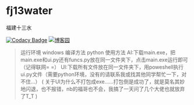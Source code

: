 # fj13water
福建十三水

[![Codacy Badge](https://api.codacy.com/project/badge/Grade/8a589791d4d740a1ac678a01119caa8d)](https://www.codacy.com/manual/lsyqlelel/fj13water?utm_source=github.com&amp;utm_medium=referral&amp;utm_content=lsyqlelel/fj13water&amp;utm_campaign=Badge_Grade)
[![博客园](https://img.shields.io/badge/%E5%8D%9A%E5%AE%A2%E5%9B%AD-lsyqlelel-brightgreen.svg)](https://www.cnblogs.com/lsyqlelel/p/11749841.html)

>运行环境 windows
>编译方法 python
>使用方法 AI:下载main.exe，把main.exe和ui.py还有funcs.py放在同一文件夹下，点击main.exe运行即可（记得联网= =）
>         UI:下载所有文件放在同一文件夹下，用poweshell执行ui.py文件（需要python环境，没有的请联系我或找其他同学帮忙一下，对不住…）
>      (  关于UI为什么不打包成exe……打包倒是成功了，就是莫名其妙地闪退，也不报错，nb的福哥也不会，我搞了一天问了几个大佬也就放弃了T_T  )
